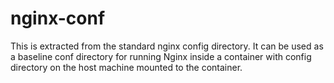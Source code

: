 # nginx-conf

This is extracted from the standard nginx config directory. It can be used 
as a baseline conf directory for running Nginx inside a container with config directory on the host machine mounted to the container. 
